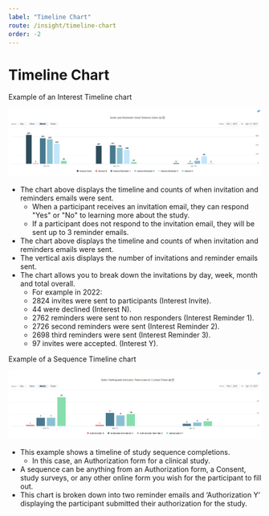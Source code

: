 ```yaml
---
label: "Timeline Chart"
route: /insight/timeline-chart
order: -2
---
```

# Timeline Chart

Example of an Interest Timeline chart
		
![Timeline Chart.](/insight/images/ResponseTimeline.png)

 - The chart above displays the timeline and counts of when invitation and reminders emails were sent.
	 -   When a participant receives an invitation email, they can respond "Yes" or "No" to learning more about the study.
     -   If a participant does not respond to the invitation email, they will be sent up to 3 reminder emails.
 - The chart above displays the timeline and counts of when invitation and reminders emails were sent.
 - The vertical axis displays the number of invitations and reminder emails sent.
 - The chart allows you to break down the invitations by day, week, month and total overall.
     -   For example in 2022:
     - 2824 invites were sent to participants (Interest Invite).
     - 44 were declined (Interest N).
     - 2762 reminders were sent to non responders (Interest Reminder 1).
     - 2726 second reminders were sent (Interest Reminder 2).
     - 2698 third reminders were sent (Interest Reminder 3).
     - 97 invites were accepted. (Interest Y).

Example of a Sequence Timeline chart

![Timeline Chart.](/insight/images/SequenceTimeline.png)

 - This example shows a timeline of study sequence completions.
	 - In this case, an Authorization form for a clinical study.
 - A sequence can be anything from an Authorization form, a Consent, study surveys, or any other online form you wish for the participant to fill out.
 - This chart is broken down into two reminder emails and ‘Authorization Y’ displaying the participant submitted their authorization for the study.